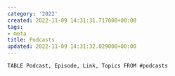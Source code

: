 ```yaml
---
category: '2022'
created: 2022-11-09 14:31:31.717000+00:00
tags:
- meta
title: Podcasts
updated: 2022-11-09 14:31:32.029000+00:00
---
```

   
```dataview
TABLE Podcast, Episode, Link, Topics FROM #podcasts 
```
